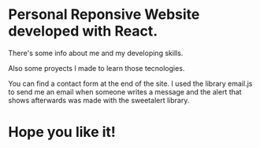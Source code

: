# Personal Reponsive Website developed with React.

There's some info about me and my developing skills.

Also some proyects I made to learn those tecnologies.

You can find a contact form at the end of the site. I used the library email.js
to send me an email when someone writes a message and the alert that shows afterwards
was made with the sweetalert library.

# Hope you like it!
